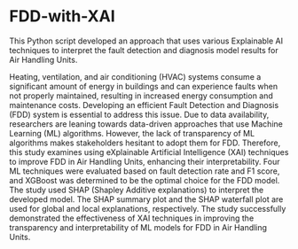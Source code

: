 # FDD-with-XAI
This Python script developed an approach that uses various Explainable AI techniques to interpret the fault detection and diagnosis model results for Air Handling Units.

Heating, ventilation, and air conditioning (HVAC) systems consume a significant amount of energy in buildings and can experience faults when not 
properly maintained, resulting in increased energy consumption and maintenance costs. Developing an efficient Fault Detection and Diagnosis (FDD) system is essential to address this issue. Due to data availability, researchers are leaning towards data-driven approaches that use Machine Learning (ML) algorithms. However, the lack of transparency of ML algorithms makes stakeholders hesitant to adopt them for FDD. Therefore, this study examines using eXplainable Artificial Intelligence (XAI) techniques to improve FDD in Air Handling Units, enhancing their interpretability. Four ML techniques were evaluated based on fault detection rate and F1 score, and XGBoost was determined to be the optimal choice for the FDD model. The study used SHAP (Shapley Additive explanations) to interpret the developed model. The SHAP summary plot and the SHAP waterfall plot are used for global and local explanations, respectively. The study successfully demonstrated the effectiveness of XAI techniques in improving the transparency and interpretability of ML models for FDD in Air Handling Units.
